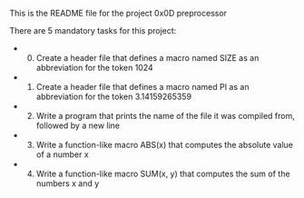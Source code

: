 This is the README file for the project 0x0D preprocessor

There are 5 mandatory tasks for this project:
-	0. Create a header file that defines a macro named SIZE as an abbreviation for the token 1024
-	1. Create a header file that defines a macro named PI as an abbreviation for the token 3.14159265359
-	2. Write a program that prints the name of the file it was compiled from, followed by a new line
-	3. Write a function-like macro ABS(x) that computes the absolute value of a number x
-	4. Write a function-like macro SUM(x, y) that computes the sum of the numbers x and y
